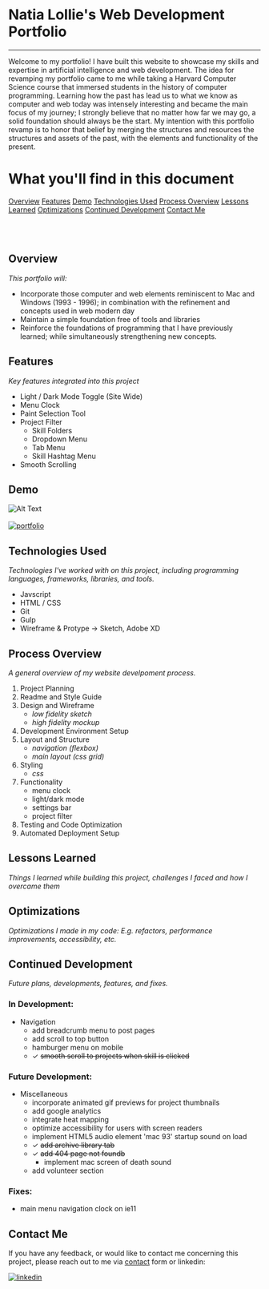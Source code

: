 # Natia Lollie's Web Development Portfolio
---

Welcome to my portfolio! I have built this website to showcase my skills and expertise in artificial intelligence and web development. The idea for revamping my portfolio came to me while taking a Harvard Computer Science course that immersed students in the history of computer programming. Learning how the past has lead us to what we know as computer and web today was intensely interesting and became the main focus of my journey; I strongly believe that no matter how far we may go, a solid foundation should always be the start. My intention with this portfolio revamp is to honor that belief by merging the structures and resources the structures and assets of the past, with the elements and functionality of the present. 

# What you'll find in this document 

[Overview](#overview)
[Features](#features)
[Demo](#demo)
[Technologies Used](#technologies-used)
[Process Overview](#process-overview)
[Lessons Learned](#lessons-learned)
[Optimizations](#optimizations)
[Continued Development](#continued-development)
[Contact Me](#contact-me) 

<br>
<br>


## Overview 
_This portfolio will:_
<br>
- Incorporate those computer and web elements reminiscent to Mac and Windows (1993 - 1996); in combination with the refinement and concepts used in web modern day
- Maintain a simple foundation free of tools and libraries 
- Reinforce the foundations of programming that I have previously learned; while simultaneously strengthening new concepts. 

## Features 
_Key features integrated into this project_

 - Light / Dark Mode Toggle (Site Wide)
 - Menu Clock
 - Paint Selection Tool
 - Project Filter 
	- Skill Folders
	- Dropdown Menu
	- Tab Menu
	- Skill Hashtag Menu 
- Smooth Scrolling


## Demo

![Alt Text](https://github.com/natiaLollie/personal-portfolio-2022/blob/main/src/_imgs/portfolio-snapshot.gif?raw=true)
<br>
<br>
[![portfolio](https://img.shields.io/badge/my_portfolio-000?style=for-the-badge&logo=ko-fi&logoColor=white)](https://natialollie.success-way.co/)


## Technologies Used
_Technologies I've worked with on this project, including programming languages, frameworks, libraries, and tools._
- Javscript 
- HTML / CSS  
- Git
- Gulp
- Wireframe & Protype -> Sketch, Adobe XD


## Process Overview
_A general overview of my website develpoment process._
<br>
1. Project Planning 
2. Readme and Style Guide 
3. Design and Wireframe 
	- _low fidelity sketch_ 
	- _high fidelity mockup_
4. Development Environment Setup
5. Layout and Structure 
	- _navigation (flexbox)_
	- _main layout (css grid)_
6. Styling 
	- _css_
7. Functionality
	- menu clock
	- light/dark mode
	- settings bar
	- project filter
8. Testing and Code Optimization
9. Automated Deployment Setup

## Lessons Learned 
_Things I learned while building this project, challenges I faced and how I overcame them_


## Optimizations
_Optimizations I made in my code: E.g. refactors, performance improvements, accessibility, etc._


## Continued Development 
_Future plans, developments, features, and fixes._
### In Development:
- Navigation
	- add breadcrumb menu to post pages
	- add scroll to top button 
	- hamburger menu on mobile
	- &#10003; ~~smooth scroll to projects when skill is clicked~~ 
### Future Development:
- Miscellaneous
	- incorporate animated gif previews for project thumbnails
	- add google analytics 
	- integrate heat mapping
	- optimize accessibility for users with screen readers
	- implement HTML5 audio element 'mac 93' startup sound on load
	- &#10003; ~~add archive library tab~~
	- &#10003; ~~add 404 page not foundb~~
		-	implement mac screen of death sound
	- add volunteer section
### Fixes:
- main menu navigation clock on ie11


## Contact Me 

If you have any feedback, or would like to contact me concerning this project, please reach out to me via [contact](https://natialollie.success-way.co/#contact) form or linkedin:

[![linkedin](https://img.shields.io/badge/linkedin-0A66C2?style=for-the-badge&logo=linkedin&logoColor=white)](https://www.linkedin.com/in/natialollie/)




 

















